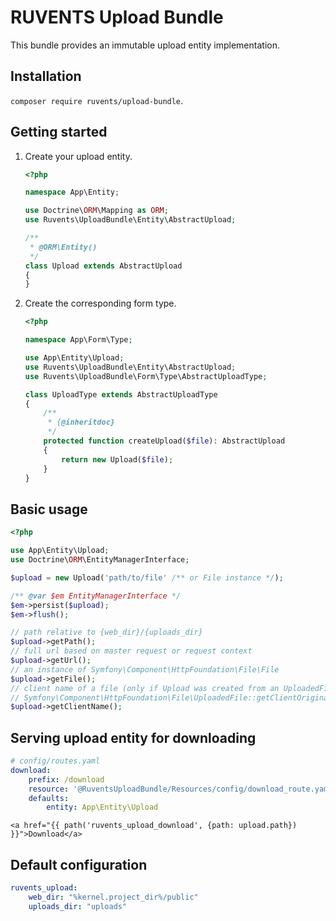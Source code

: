 # RUVENTS Upload Bundle

This bundle provides an immutable upload entity implementation.

## Installation

`composer require ruvents/upload-bundle`.

## Getting started

1. Create your upload entity.
    ```php
    <?php
    
    namespace App\Entity;
    
    use Doctrine\ORM\Mapping as ORM;
    use Ruvents\UploadBundle\Entity\AbstractUpload;
    
    /**
     * @ORM\Entity()
     */
    class Upload extends AbstractUpload
    {
    }
   ```

1. Create the corresponding form type.
    ```php
    <?php
    
    namespace App\Form\Type;
    
    use App\Entity\Upload;
    use Ruvents\UploadBundle\Entity\AbstractUpload;
    use Ruvents\UploadBundle\Form\Type\AbstractUploadType;
    
    class UploadType extends AbstractUploadType
    {
        /**
         * {@inheritdoc}
         */
        protected function createUpload($file): AbstractUpload
        {
            return new Upload($file);
        }
    }
    ```

## Basic usage

```php
<?php

use App\Entity\Upload;
use Doctrine\ORM\EntityManagerInterface;

$upload = new Upload('path/to/file' /** or File instance */);

/** @var $em EntityManagerInterface */
$em->persist($upload);
$em->flush();

// path relative to {web_dir}/{uploads_dir}
$upload->getPath();
// full url based on master request or request context
$upload->getUrl();
// an instance of Symfony\Component\HttpFoundation\File\File
$upload->getFile();
// client name of a file (only if Upload was created from an UploadedFile)
// Symfony\Component\HttpFoundation\File\UploadedFile::getClientOriginalName()
$upload->getClientName();
```

## Serving upload entity for downloading

```yaml
# config/routes.yaml
download:
    prefix: /download
    resource: '@RuventsUploadBundle/Resources/config/download_route.yaml'
    defaults:
        entity: App\Entity\Upload
```

```twig
<a href="{{ path('ruvents_upload_download', {path: upload.path}) }}">Download</a>
```

## Default configuration

```yaml
ruvents_upload:
    web_dir: "%kernel.project_dir%/public"
    uploads_dir: "uploads"
```
